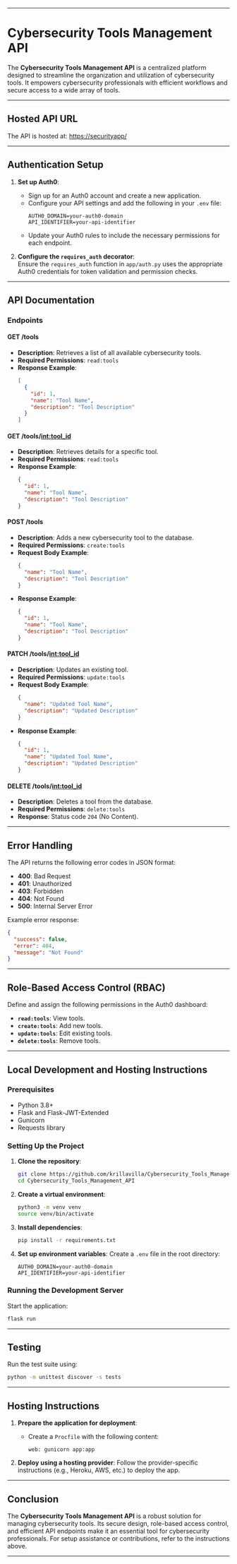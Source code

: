 
---

# Cybersecurity Tools Management API

The **Cybersecurity Tools Management API** is a centralized platform designed to streamline the organization and utilization of cybersecurity tools. It empowers cybersecurity professionals with efficient workflows and secure access to a wide array of tools.

---

## Hosted API URL

The API is hosted at: [https://securityapp/](https://securityapp/)

---

## Authentication Setup

1. **Set up Auth0**:  
   - Sign up for an Auth0 account and create a new application.  
   - Configure your API settings and add the following in your `.env` file:
     ```env
     AUTH0_DOMAIN=your-auth0-domain
     API_IDENTIFIER=your-api-identifier
     ```
   - Update your Auth0 rules to include the necessary permissions for each endpoint.

2. **Configure the `requires_auth` decorator**:  
   Ensure the `requires_auth` function in `app/auth.py` uses the appropriate Auth0 credentials for token validation and permission checks.

---

## API Documentation

### Endpoints

#### **GET /tools**
- **Description**: Retrieves a list of all available cybersecurity tools.
- **Required Permissions**: `read:tools`
- **Response Example**:
  ```json
  [
    {
      "id": 1,
      "name": "Tool Name",
      "description": "Tool Description"
    }
  ]
  ```

#### **GET /tools/<int:tool_id>**
- **Description**: Retrieves details for a specific tool.
- **Required Permissions**: `read:tools`
- **Response Example**:
  ```json
  {
    "id": 1,
    "name": "Tool Name",
    "description": "Tool Description"
  }
  ```

#### **POST /tools**
- **Description**: Adds a new cybersecurity tool to the database.
- **Required Permissions**: `create:tools`
- **Request Body Example**:
  ```json
  {
    "name": "Tool Name",
    "description": "Tool Description"
  }
  ```
- **Response Example**:
  ```json
  {
    "id": 1,
    "name": "Tool Name",
    "description": "Tool Description"
  }
  ```

#### **PATCH /tools/<int:tool_id>**
- **Description**: Updates an existing tool.
- **Required Permissions**: `update:tools`
- **Request Body Example**:
  ```json
  {
    "name": "Updated Tool Name",
    "description": "Updated Description"
  }
  ```
- **Response Example**:
  ```json
  {
    "id": 1,
    "name": "Updated Tool Name",
    "description": "Updated Description"
  }
  ```

#### **DELETE /tools/<int:tool_id>**
- **Description**: Deletes a tool from the database.
- **Required Permissions**: `delete:tools`
- **Response**: Status code `204` (No Content).

---

## Error Handling

The API returns the following error codes in JSON format:
- **400**: Bad Request  
- **401**: Unauthorized  
- **403**: Forbidden  
- **404**: Not Found  
- **500**: Internal Server Error  

Example error response:
```json
{
  "success": false,
  "error": 404,
  "message": "Not Found"
}
```

---

## Role-Based Access Control (RBAC)

Define and assign the following permissions in the Auth0 dashboard:
- **`read:tools`**: View tools.
- **`create:tools`**: Add new tools.
- **`update:tools`**: Edit existing tools.
- **`delete:tools`**: Remove tools.

---

## Local Development and Hosting Instructions

### Prerequisites
- Python 3.8+
- Flask and Flask-JWT-Extended
- Gunicorn
- Requests library

### Setting Up the Project

1. **Clone the repository**:
   ```bash
   git clone https://github.com/krillavilla/Cybersecurity_Tools_Management_API.git
   cd Cybersecurity_Tools_Management_API
   ```

2. **Create a virtual environment**:
   ```bash
   python3 -m venv venv
   source venv/bin/activate
   ```

3. **Install dependencies**:
   ```bash
   pip install -r requirements.txt
   ```

4. **Set up environment variables**:
   Create a `.env` file in the root directory:
   ```env
   AUTH0_DOMAIN=your-auth0-domain
   API_IDENTIFIER=your-api-identifier
   ```

### Running the Development Server

Start the application:
```bash
flask run
```

---

## Testing

Run the test suite using:
```bash
python -m unittest discover -s tests
```

---

## Hosting Instructions

1. **Prepare the application for deployment**:
   - Create a `Procfile` with the following content:
     ```text
     web: gunicorn app:app
     ```

2. **Deploy using a hosting provider**:
   Follow the provider-specific instructions (e.g., Heroku, AWS, etc.) to deploy the app.

---

## Conclusion

The **Cybersecurity Tools Management API** is a robust solution for managing cybersecurity tools. Its secure design, role-based access control, and efficient API endpoints make it an essential tool for cybersecurity professionals. For setup assistance or contributions, refer to the instructions above.

--- 


